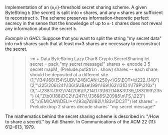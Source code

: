 Implementation of an (`m`,`n`)-threshold secret sharing scheme.
A given ByteString `b` (the secret) is split into `n` shares,
and any `m` shares are sufficient to reconstruct `b`.
The scheme preserves information-theoretic perfect secrecy in the sense that the knowledge of up
to `m-1` shares does not reveal any information about the secret `b`.

*Example in GHCi:*
Suppose that you want to split the string "my secret data" into n=5 shares such that
at least m=3 shares are necessary to reconstruct the secret.

>> :m + Data.ByteString.Lazy.Char8 Crypto.SecretSharing
>> let secret = pack "my secret message!"
>> shares <- encode 3 5 secret
>> mapM_ (Prelude.putStrLn . show) shares -- each share should be deposited at a different site.
> (1,"\134\168\154\SUBV\248\CAN:\250y<\GS\EOT*\t\222_\140")
> (2,"\225\206\241\136\SUBse\199r\169\162\131D4\179P\210x")
> (3,"~\238%\192\174\206\\\f\214\173\162\148\&3\139_\183\193\235")
> (4,"Z\b0\188\DC2\f\247\f,\136\&6S\209\&5\n\FS,\223")
> (5,"x\EM\CAN\DELI*<\193q7d\192!/\183v\DC3T")
>> let shares' = Prelude.drop 2 shares
>> decode shares'
> "my secret message!"

The mathematics behind the secret sharing scheme is described in:
\"/How to share a secret/.\" by Adi Shamir.
In Communications of the ACM 22 (11): 612–613, 1979.

